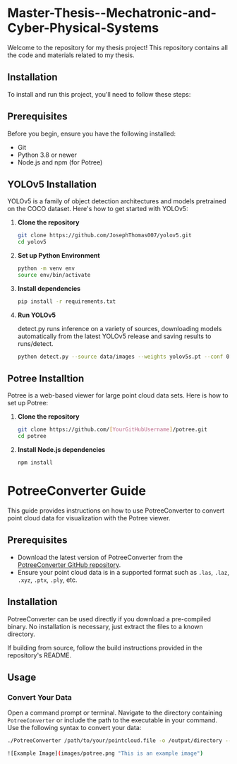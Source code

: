 # Master-Thesis--Mechatronic-and-Cyber-Physical-Systems

Welcome to the repository for my thesis project! This repository contains all the code and materials related to my thesis.

## Installation

To install and run this project, you'll need to follow these steps:
## Prerequisites

Before you begin, ensure you have the following installed:
- Git
- Python 3.8 or newer
- Node.js and npm (for Potree)

## YOLOv5 Installation

YOLOv5 is a family of object detection architectures and models pretrained on the COCO dataset. Here's how to get started with YOLOv5:

1. **Clone the repository**

   ```bash
   git clone https://github.com/JosephThomas007/yolov5.git
   cd yolov5

2. **Set up Python Environment**
   ```bash
   python -m venv env
   source env/bin/activate

3. **Install dependencies**
   ```bash
   pip install -r requirements.txt

4. **Run YOLOv5**

   detect.py runs inference on a variety of sources, downloading models automatically from the latest YOLOv5 release and saving results to runs/detect.
   ```bash
   python detect.py --source data/images --weights yolov5s.pt --conf 0.25

## Potree Installtion
Potree is a web-based viewer for large point cloud data sets. Here is how to set up Potree:

1. **Clone the repository**
   ```bash
   git clone https://github.com/[YourGitHubUsername]/potree.git
   cd potree

2. **Install Node.js dependencies**
   ```bash
   npm install

# PotreeConverter Guide

This guide provides instructions on how to use PotreeConverter to convert point cloud data for visualization with the Potree viewer.

## Prerequisites

- Download the latest version of PotreeConverter from the [PotreeConverter GitHub repository](https://github.com/potree/PotreeConverter).
- Ensure your point cloud data is in a supported format such as `.las`, `.laz`, `.xyz`, `.ptx`, `.ply`, etc.

## Installation

PotreeConverter can be used directly if you download a pre-compiled binary. No installation is necessary, just extract the files to a known directory.

If building from source, follow the build instructions provided in the repository's README.

## Usage

### Convert Your Data

Open a command prompt or terminal. Navigate to the directory containing `PotreeConverter` or include the path to the executable in your command. Use the following syntax to convert your data:

```bash
./PotreeConverter /path/to/your/pointcloud.file -o /output/directory --generate-page pageName

![Example Image](images/potree.png "This is an example image")



